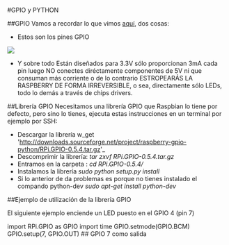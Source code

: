 #GPIO y PYTHON

##GPIO
Vamos a recordar lo que vimos [aquí](https://catedu.gitbooks.io/raspberry-muy-basico/content/2-gpio.html), dos cosas: 
* Estos son los pines GPIO 

![](https://docs.microsoft.com/en-us/windows/iot-core/media/pinmappingsrpi/rp2_pinout.png)

* Y sobre todo Están diseñados para 3.3V sólo proporcionan 3mA cada pin luego NO conectes diréctamente componentes de 5V ni  que consuman más corriente o de lo contrario ESTROPEARÁS LA RASPBERRY DE FORMA IRREVERSIBLE, o sea, directamente sólo LEDs, todo lo demás a través de chips drivers. 

##Librería GPIO
Necesitamos una librería GPIO que Raspbian lo tiene por defecto, pero sino lo tienes, ejecuta estas instrucciones en un terminal por ejemplo por SSH:
* Descargar la librería
w_get 'http://downloads.sourceforge.net/project/raspberry-gpio-python/RPi.GPIO-0.5.4.tar.gz'_
* Descomprimir la librería:
_tar zxvf RPi.GPIO-0.5.4.tar.gz_
* Entramos en la carpeta :
_cd RPi.GPIO-0.5.4/_
* Instalamos la librería 
_sudo python setup.py install_
* Si lo anterior de da problemas es porque no tienes instalado el compando python-dev
_sudo apt-get install python-dev_

##Ejemplo de utilización de la librería GPIO

El siguiente ejemplo enciende un LED puesto en el GPIO 4 (pin 7)

import RPi.GPIO as GPIO
import time
GPIO.setmode(GPIO.BCM)
GPIO.setup(7, GPIO.OUT) ## GPIO 7 como salida

